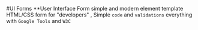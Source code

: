 #UI Forms 
**User Interface Form  simple and modern element  template HTML/CSS form  for "developers" , Simple `code` and `validations` everything with `Google Tools` and `W3C`

